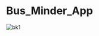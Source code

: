 # Bus_Minder_App


![bk1](https://github.com/heshant3/Bus_Minder_App/assets/55088720/f12a5847-b75e-4a63-866f-0f464f08cf16)

 
